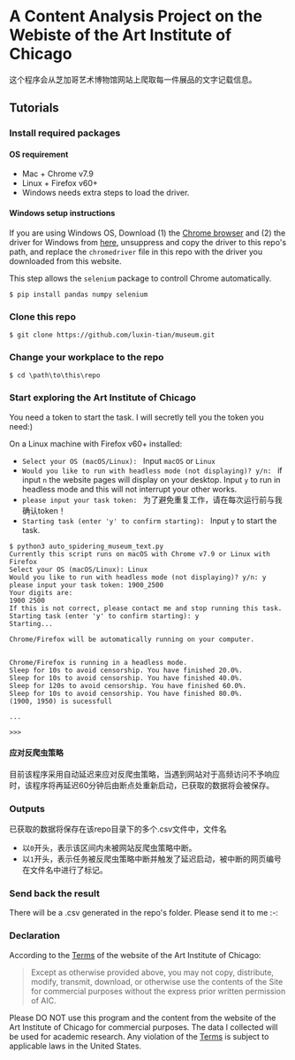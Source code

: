 # A Content Analysis Project on the Webiste of the Art Institute of Chicago

这个程序会从芝加哥艺术博物馆网站上爬取每一件展品的文字记载信息。

## Tutorials

### Install required packages

#### OS requirement
- Mac + Chrome v7.9
- Linux + Firefox v60+
- Windows needs extra steps to load the driver. 

#### Windows setup instructions

If you are using Windows OS, Download (1) the [Chrome browser](https://www.google.com/chrome/) and (2) the driver for Windows from [here](https://chromedriver.storage.googleapis.com/index.html?path=79.0.3945.36/), unsuppress and copy the driver to this repo's path, and replace the `chromedriver` file in this repo with the driver you downloaded from this website. 

This step allows the `selenium` package to controll Chrome automatically. 

```$ pip install pandas numpy selenium```

### Clone this repo
```$ git clone https://github.com/luxin-tian/museum.git```

### Change your workplace to the repo
```$ cd \path\to\this\repo```


### Start exploring the Art Institute of Chicago

You need a token to start the task. I will secretly tell you the token you need:)

On a Linux machine with Firefox v60+ installed: 

- `Select your OS (macOS/Linux): ` Input `macOS` or `Linux`
- `Would you like to run with headless mode (not displaying)? y/n: ` if input `n` the website pages will display on your desktop. Input `y` to run in headless mode and this will not interrupt your other works. 
- `please input your task token: ` 为了避免重复工作，请在每次运行前与我确认token！
- `Starting task (enter 'y' to confirm starting): ` Input `y` to start the task.  

```terminal
$ python3 auto_spidering_museum_text.py
Currently this script runs on macOS with Chrome v7.9 or Linux with Firefox
Select your OS (macOS/Linux): Linux
Would you like to run with headless mode (not displaying)? y/n: y
please input your task token: 1900_2500
Your digits are:
1900 2500
If this is not correct, please contact me and stop running this task.
Starting task (enter 'y' to confirm starting): y
Starting...

Chrome/Firefox will be automatically running on your computer.


Chrome/Firefox is running in a headless mode.
Sleep for 10s to avoid censorship. You have finished 20.0%.
Sleep for 10s to avoid censorship. You have finished 40.0%.
Sleep for 120s to avoid censorship. You have finished 60.0%.
Sleep for 10s to avoid censorship. You have finished 80.0%.
(1900, 1950) is sucessfull

...

>>> 
```

#### 应对反爬虫策略

目前该程序采用自动延迟来应对反爬虫策略，当遇到网站对于高频访问不予响应时，该程序将再延迟60分钟后由断点处重新启动，已获取的数据将会被保存。

### Outputs

已获取的数据将保存在该repo目录下的多个.csv文件中，文件名
- 以`0`开头，表示该区间内未被网站反爬虫策略中断。
- 以`1`开头，表示任务被反爬虫策略中断并触发了延迟启动，被中断的网页编号在文件名中进行了标记。

### Send back the result
There will be a .csv generated in the repo's folder. Please send it to me :_-_:

### Declaration

According to the [Terms](https://www.artic.edu/terms) of the website of the Art Institute of Chicago: 

> Except as otherwise provided above, you may not copy, distribute, modify, transmit, download, or otherwise use the contents of the Site for commercial purposes without the express prior written permission of AIC. 

Please DO NOT use this program and the content from the website of the Art Institute of Chicago for commercial purposes. The data I collected will be used for academic research. Any violation of the [Terms](https://www.artic.edu/terms) is subject to applicable laws in the United States. 
